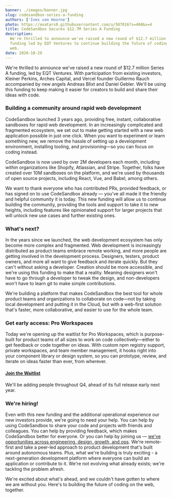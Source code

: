 ```yaml
---
banner: ./images/banner.jpg
slug: codesandbox-series-a-funding
authors: ['Ives van Hoorne']
photo: https://avatars0.githubusercontent.com/u/587016?s=460&v=4
title: CodeSandbox Secures $12.7M Series A Funding
description:
  We're thrilled to announce we've raised a new round of $12.7 million Series A
  funding led by EQT Ventures to continue building the future of coding on the
  web.
date: 2020-10-29
---
```


We're thrilled to announce we've raised a new round of \$12.7 million Series A
funding, led by EQT Ventures. With participation from existing investors,
Kleiner Perkins, Arches Capital, and Vercel founder Guillermo Rauch accompanied
by new angels Andreas Blixt and Daniel Gebler. We'll be using this funding to
keep making it easier for creators to build and share their ideas with code.

### Building a community around rapid web development

CodeSandbox launched 3 years ago, providing free, instant, collaborative
sandboxes for rapid web development. In an increasingly complicated and
fragmented ecosystem, we set out to make getting started with a new web
application possible in just one click. When you want to experiment or learn
something new, we remove the hassle of setting up a development environment,
installing tooling, and provisioning—so you can focus on coding instead.

CodeSandbox is now used by over 2M developers each month, including within
organizations like Shopify, Atlassian, and Stripe. Together, folks have created
over 10M sandboxes on the platform, and we're used by thousands of open source
projects, including React, Vue, and Babel, among others.

We want to thank everyone who has contributed PRs, provided feedback, or has
signed on to use CodeSandbox already — you've all made it the friendly and
helpful community it is today. This new funding will allow us to continue
building the community, providing the tools and support to take it to new
heights, including features like opinionated support for larger projects that
will unlock new use cases and further existing ones.

### What's next?

In the years since we launched, the web development ecosystem has only become 
more complex and fragmented. Web development is increasingly distributed as product 
teams embrace remote working, and more people are getting involved in the development 
process. Designers, testers, product owners, and more all want to give feedback and 
iterate quickly. But they can't without asking a developer. Creation should be more 
accessible, and we're using this funding to make that a reality. Meaning designers 
won't have to go through a developer to tweak the design, and non-developers won't 
have to learn git to make simple contributions.

We're building a platform that makes CodeSandbox the best tool for whole product teams 
and organizations to collaborate on code—not by taking local development and putting it 
in the Cloud, but with a web-first solution that's faster, more collaborative, and easier 
to use for the whole team.

### Get early access: Pro Workspaces

Today we're opening up the waitlist for Pro Workspaces, which is purpose-built
for product teams of all sizes to work on code collectively—either to get
feedback or code together on ideas. With custom npm registry support, private
workspaces, and team member management, it hooks right into your component
library or design system, so you can prototype, review, and iterate on ideas
faster than ever, from wherever.

#### [Join the Waitlist](https://airtable.com/shrlgLSJWiX8rYqyG)

We'll be adding people throughout Q4, ahead of its full release early next year.

### We're hiring!

Even with this new funding and the additional operational experience our new
investors provide, we're going to need your help. You can help by using
CodeSandbox to share your code and projects with friends and colleagues. You can
help by providing feedback, which makes CodeSandbox better for everyone. Or you
can help by joining us —
[we've opportunities across engineering, design, growth, and ops](https://codesandbox.io/jobs).
We're remote-first and take a peer-led approach to product development that's
built around autonomous teams. Plus, what we're building is truly exciting - a next-generation 
development platform where everyone can build an application or contribute to it. We're not 
evolving what already exists; we're tackling the problem afresh.

We're excited about what's ahead, and we couldn't have gotten to where we are
without you. Here's to building the future of coding on the web, together.

